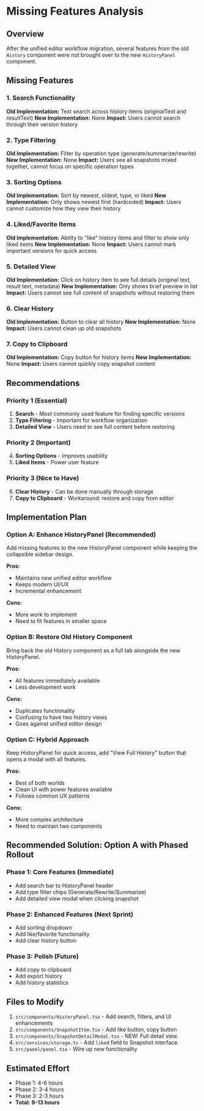 # Missing Features Analysis

## Overview

After the unified editor workflow migration, several features from the old `History` component were not brought over to the new `HistoryPanel` component.

## Missing Features

### 1. Search Functionality
**Old Implementation:** Text search across history items (originalText and resultText)
**New Implementation:** None
**Impact:** Users cannot search through their version history

### 2. Type Filtering
**Old Implementation:** Filter by operation type (generate/summarize/rewrite)
**New Implementation:** None
**Impact:** Users see all snapshots mixed together, cannot focus on specific operation types

### 3. Sorting Options
**Old Implementation:** Sort by newest, oldest, type, or liked
**New Implementation:** Only shows newest first (hardcoded)
**Impact:** Users cannot customize how they view their history

### 4. Liked/Favorite Items
**Old Implementation:** Ability to "like" history items and filter to show only liked items
**New Implementation:** None
**Impact:** Users cannot mark important versions for quick access

### 5. Detailed View
**Old Implementation:** Click on history item to see full details (original text, result text, metadata)
**New Implementation:** Only shows brief preview in list
**Impact:** Users cannot see full content of snapshots without restoring them

### 6. Clear History
**Old Implementation:** Button to clear all history
**New Implementation:** None
**Impact:** Users cannot clean up old snapshots

### 7. Copy to Clipboard
**Old Implementation:** Copy button for history items
**New Implementation:** None
**Impact:** Users cannot quickly copy snapshot content

## Recommendations

### Priority 1 (Essential)
1. **Search** - Most commonly used feature for finding specific versions
2. **Type Filtering** - Important for workflow organization
3. **Detailed View** - Users need to see full content before restoring

### Priority 2 (Important)
4. **Sorting Options** - Improves usability
5. **Liked Items** - Power user feature

### Priority 3 (Nice to Have)
6. **Clear History** - Can be done manually through storage
7. **Copy to Clipboard** - Workaround: restore and copy from editor

## Implementation Plan

### Option A: Enhance HistoryPanel (Recommended)
Add missing features to the new HistoryPanel component while keeping the collapsible sidebar design.

**Pros:**
- Maintains new unified editor workflow
- Keeps modern UI/UX
- Incremental enhancement

**Cons:**
- More work to implement
- Need to fit features in smaller space

### Option B: Restore Old History Component
Bring back the old History component as a full tab alongside the new HistoryPanel.

**Pros:**
- All features immediately available
- Less development work

**Cons:**
- Duplicates functionality
- Confusing to have two history views
- Goes against unified editor design

### Option C: Hybrid Approach
Keep HistoryPanel for quick access, add "View Full History" button that opens a modal with all features.

**Pros:**
- Best of both worlds
- Clean UI with power features available
- Follows common UX patterns

**Cons:**
- More complex architecture
- Need to maintain two components

## Recommended Solution: Option A with Phased Rollout

### Phase 1: Core Features (Immediate)
- Add search bar to HistoryPanel header
- Add type filter chips (Generate/Rewrite/Summarize)
- Add detailed view modal when clicking snapshot

### Phase 2: Enhanced Features (Next Sprint)
- Add sorting dropdown
- Add like/favorite functionality
- Add clear history button

### Phase 3: Polish (Future)
- Add copy to clipboard
- Add export history
- Add history statistics

## Files to Modify

1. `src/components/HistoryPanel.tsx` - Add search, filters, and UI enhancements
2. `src/components/SnapshotItem.tsx` - Add like button, copy button
3. `src/components/SnapshotDetailModal.tsx` - NEW: Full detail view
4. `src/services/storage.ts` - Add `liked` field to Snapshot interface
5. `src/panel/panel.tsx` - Wire up new functionality

## Estimated Effort

- Phase 1: 4-6 hours
- Phase 2: 3-4 hours
- Phase 3: 2-3 hours
- **Total: 9-13 hours**

